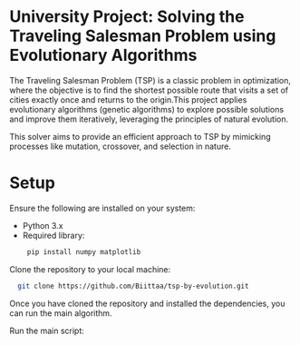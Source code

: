 # University Project: Solving the Traveling Salesman Problem using Evolutionary Algorithms
The Traveling Salesman Problem (TSP) is a classic problem in optimization, where the objective is to find the shortest possible route that visits a set of cities exactly once and returns to the origin.This project applies evolutionary algorithms (genetic algorithms) to explore possible solutions and improve them iteratively, leveraging the principles of natural evolution.

This solver aims to provide an efficient approach to TSP by mimicking processes like mutation, crossover, and selection in nature.

# Setup
Ensure the following are installed on your system:
- Python 3.x
- Required library:
  ```bash
   pip install numpy matplotlib 
Clone the repository to your local machine:
  ```bash
    git clone https://github.com/Biittaa/tsp-by-evolution.git
  ```
Once you have cloned the repository and installed the dependencies, you can run the main algorithm.

Run the main script:
